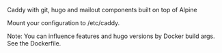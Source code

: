 
Caddy with git, hugo and mailout components built on top of Alpine

Mount your configuration to /etc/caddy.

Note: You can influence features and hugo versions by Docker build args. See the Dockerfile.


